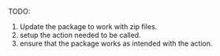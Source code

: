 TODO:
1. Update the package to work with zip files.
2. setup the action needed to be called. 
3. ensure that the package works as intended with the action.